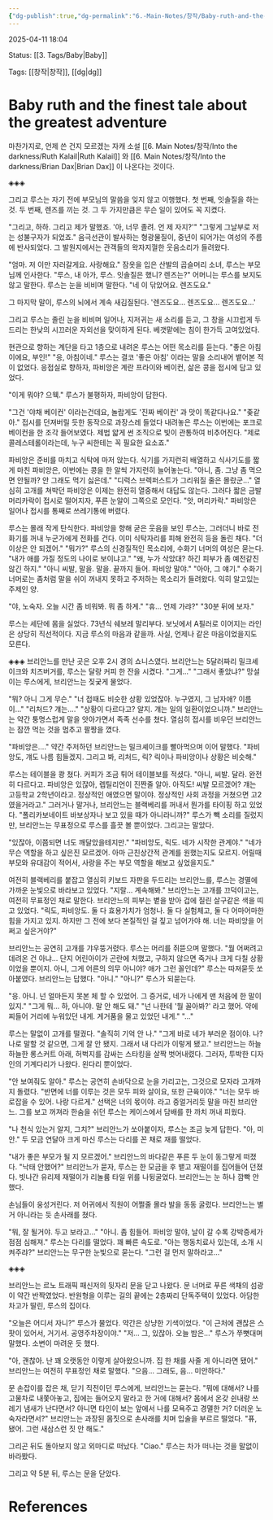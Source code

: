 ```yaml
---
{"dg-publish":true,"dg-permalink":"6.-Main-Notes/창작/Baby-ruth-and-the-finest-tale-about-the-greatest-adventure","permalink":"/6.-Main-Notes/창작/Baby-ruth-and-the-finest-tale-about-the-greatest-adventure/"}
---
```



2025-04-11 18:04

Status: [[3. Tags/Baby\|Baby]] 

Tags: [[창작\|창작]], [[dg\|dg]]

# Baby ruth and the finest tale about the greatest adventure
마찬가지로, 언제 쓴 건지 모르겠는 자캐 소설
[[6. Main Notes/창작/Into the darkness/Ruth Kalail\|Ruth Kalail]] 와 [[6. Main Notes/창작/Into the darkness/Brian Dax\|Brian Dax]] 이 나온다는 것이다.

◈◈◈

그리고 루스는 자기 전에 부모님의 말씀을 잊지 않고 이행했다. 첫 번째, 잇솔질을 하는 것. 두 번째, 렌즈를 끼는 것. 그 두 가지만큼은 무슨 일이 있어도 꼭 지켰다.

"그리고, 하하. 그리고 제가 말했죠. '아, 너무 졸려. 언 제 자지?'"
"그렇게 그날부로 저는 성불구자가 되었죠."
음극선관이 발사하는 형광물질이, 중년이 되어가는 여성의 주름에 반사되었다. 그 발원지에서는 관객들의 왁자지껄한 웃음소리가 들려왔다.
 
"엄마. 저 이만 자러갈게요. 사랑해요."
잠옷을 입은 산발의 곱슬머리 소녀, 루스는 부모님께 인사한다.
"루스, 내 아가, 루스. 잇솔질은 했니? 렌즈는?"
어머니는 루스를 보지도 않고 말한다. 루스는 눈을 비비며 말한다.
"네 이 닦았어요. 렌즈도요."

그 마지막 말이, 루스의 뇌에서 계속 새김질된다.
'렌즈도요... 렌즈도요... 렌즈도요...'
  
그리고 루스는 졸린 눈을 비비며 일어나, 지저귀는 새 소리를 듣고, 그 창을 시끄럽게 두드리는 한낮의 시끄러운 자외선을 맞이하게 된다.
베갯맡에는 침이 한가득 고여있었다.

현관으로 향하는 계단을 타고 1층으로 내려온 루스는 어떤 목소리를 듣는다.
"좋은 아침이에요, 부인!"
"응, 아침이네."
루스는 결코 '좋은 아침' 이라는 말을 소리내어 뱉어본 적이 없었다. 응접실로 향하자, 파비앙은 계란 프라이와 베이컨, 삶은 콩을 접시에 담고 있었다.

"이게 뭐야? 으웩."
루스가 불평하자, 파비앙이 답한다.

"그건 '야채 베이컨' 이라는건데요, 놀랍게도 '진짜 베이컨' 과 맛이 똑같다나요."
"좆같아."
접시를 던져버릴 듯한 동작으로 과장스레 들었다 내려놓은 루스는 이번에는 포크로 베이컨을 한 조각 들어보였다. 제법 얇게 썬 조직으로 빛이 관통하여 비추어진다.
"제로 콜레스테롤이라는데, 누구 씨한테는 꼭 필요한 요소죠."

파비앙은 준비를 마치고 식탁에 마저 앉는다. 식기를 가지런히 배열하고 식사기도를 짧게 마친 파비앙은, 이번에는 콩을 한 알씩 가지런히 늘어놓는다.
"아니, 좀. 그냥 좀 먹으면 안될까? 안 그래도 먹기 싫은데."
"디럭스 브렉퍼스트가 그리워질 줄은 몰랐군..."
열심히 고개를 쳐박던 파비앙은 이제는 완전히 열중해서 대답도 않는다. 그러다 짧은 금발 머리카락이 접시로 떨어지자, 푸른 눈알이 그쪽으로 모인다.
"앗, 머리카락."
파비앙은 일어나 접시를 통째로 쓰레기통에 버렸다.

루스는 몰래 작게 탄식한다. 파비앙을 향해 굳은 웃음을 보인 루스는, 그러더니 바로 전화기를 꺼내 누군가에게 전화를 건다. 이미 식탁자리를 피해 완전히 등을 돌린 채다.
"더 이상은 안 되겠어."
"뭐가?"
루스의 신경질적인 목소리에, 수화기 너머의 여성은 묻는다.
"내가 애를 가질 정도의 나이로 보이냐고."
"왜, 누가 삭았대? 하긴 피부가 좀 예전같진 않긴 하지."
"아니 씨발, 말을. 말을. 끝까지 들어. 파비앙 말야."
"아아, 그 얘기."
수화기 너머로는 좀처럼 말을 쉬이 꺼내지 못하고 주저하는 목소리가 들려왔다. 익히 알고있는 주제인 양.

"야, 노숙자. 오늘 시간 좀 비워봐. 뭐 좀 하게."
"휴... 언제 가랴?"
"30분 뒤에 보자."

루스는 세단에 몸을 실었다. 73년식 쉐보레 말리부다. 보닛에서 A필러로 이어지는 라인은 상당히 직선적이다. 지금 루스의 마음과 같을까. 사실, 언제나 같은 마음이었을지도 모른다.

◈◈◈
브리안느를 만난 곳은 오후 2시 경의 쇼니스였다. 브리안느는 5달러짜리 밀크셰이크와 치즈버거를, 루스는 달랑 커피 한 잔을 시켰다.
"그게…"
"그래서 좋았냐?"
망설이는 루스에게, 브리안느는 짖궂게 물었다.

"뭐? 아니 그게 무슨."
"너 접때도 비슷한 상황 있었잖아. 누구였지, 그 남자애? 이름이..."
"리처드? 걔는...."
"상황이 다르다고? 알지. 걔는 일의 일환이었으니까."
브리안느는 약간 퉁명스럽게 말을 앗아가면서 족족 선수를 쳤다. 열심히 접시를 비우던 브리안느는 잠깐 먹는 것을 멈추고 팔짱을 꼈다.

"파비앙은...."
약간 주저하던 브리안느는 밀크셰이크를 빨아먹으며 이어 말했다.
"파비앙도, 걔도 나름 힘들겠지. 그리고 봐, 리처드, 릭? 릭이나 파비앙이나 상황은 비슷해."

루스는 테이블을 쾅 쳤다. 커피가 조금 튀어 테이블보를 적셨다.
"아니, 씨발. 달라. 완전히 다르다고. 파비앙은 있잖아, 렙틸리언이 진짠줄 알아. 아직도! 씨발 모르겠어? 걔는 고등학교 2학년이라고. 정상적인 애였으면 말이야. 정상적인 사회 과정을 거쳤으면 고2 였을거라고."
그러거나 말거나, 브리안느는 블랙베리를 꺼내서 뭔가를 타이핑 하고 있었다.
"폴리카보네이트 바보상자나 보고 있을 때가 아니라니까?"
루스가 빽 소리를 질렀지만, 브리안느는 무표정으로 루스를 흘끗 볼 뿐이었다. 그리고는 말았다.

"있잖아, 이쯤되면 너도 깨달았을테지만."
"파비앙도, 릭도. 네가 시작한 관계야."
"네가 무슨 역할을 하고 싶은진 모르겠어. 아마 근친상간적 관계를 원했는지도 모르지. 어릴때 부모와 유대감이 적어서, 사랑을 주는 부모 역할을 해보고 싶었을지도."

여전히 블랙베리를 붙잡고 열심히 키보드 자판을 두드리는 브리안느를, 루스는 경멸에 가까운 눈빛으로 바라보고 있었다.
"지랄... 계속해봐."
브리안느는 고개를 끄덕이고는, 여전히 무표정인 채로 말한다. 브리안느의 피부는 볕을 받아 겁에 질린 살구같은 색을 띠고 있었다.
"릭도, 파비앙도. 둘 다 효용가치가 엄청나. 둘 다 실험체고, 둘 다 어마어마한 힘을 가지고 있지. 하지만 그 전에 보다 본질적인 걸 짚고 넘어가야 해. 너는 파비앙을 어쩌고 싶은거야?"

브리안느는 공연히 고개를 갸우뚱거렸다. 루스는 머리를 쥐뜯으며 말했다.
"뭘 어쩌려고 데려온 건 아냐... 단지 어린아이가 곤란에 처했고, 구하지 않으면 죽거나 크게 다칠 상황이었을 뿐이지. 아니, 그게 어른의 의무 아니야? 애가 그런 꼴인데?"
루스는 따져묻듯 쏘아붙였다. 브리안느는 답했다.
"아니."
"아니?"
루스가 되묻는다.

"응. 아니. 넌 얼마든지 못본 체 할 수 있었어. 그 증거로, 네가 나에게 맨 처음에 한 말이 있지."
"그게 뭐... 하, 아니야. 말 안 해도 돼."
"넌 나한테 '뭘 꼴아봐?' 라고 했어. 약에 찌들어 거리에 누워있던 내게. 게거품을 물고 있었던 내게."
"..."

루스는 말없이 고개를 떨궜다.
"솔직히 기억 안 나."
"그게 바로 네가 부러운 점이야. 나? 나로 말할 것 같으면, 그게 잘 안 됐지. 그래서 내 다리가 이렇게 됐고."
브리안느는 하늘하늘한 롱스커트 아래, 허벅지를 감싸는 스타킹을 살짝 벗어내렸다. 그러자, 투박한 디자인의 기계다리가 나왔다. 왼다리 뿐이었다.

"안 보여줘도 알아."
루스는 공연히 손바닥으로 눈을 가리고는, 그것으로 모자라 고개까지 돌렸다.
"반면에 너를 이루는 것은 모두 피와 살이요, 또한 근육이야."
"너는 모두 바로잡을 수 있어. 나랑 다르게."
선택은 너의 몫이야. 라고 중얼거리듯 말을 마친 브리안느. 그를 보고 꺼져라 한숨을 쉬던 루스는 케이스에서 담배를 한 까치 꺼내 피웠다.

"나 천식 있는거 알지, 그치?"
브리안느가 쏘아붙이자, 루스는 조금 늦게 답한다.
"아, 미안."
두 모금 연달아 크게 마신 루스는 다리를 꼰 채로 재를 떨었다.

"내가 좋은 부모가 될 지 모르겠어."
브리안느의 바다같은 푸른 두 눈이 동그랗게 떠졌다.
"낙태 안했어?"
브리안느가 묻자, 루스는 한 모금을 후 뱉고 재떨이를 집어들어 던졌다. 빗나간 유리제 재떨이가 리놀륨 타일 위를 나뒹굴었다. 브리안느는 눈 하나 깜빡 안 했다.

손님들이 웅성거린다. 저 어귀에서 직원이 어쩔줄 몰라 발을 동동 굴렀다. 브리안느는 별 거 아니라는 듯 손사래를 쳤다.
  
"뭐, 잘 될거야. 두고 보라고..."
"아니. 좀 힘들어. 파비앙 말야, 날이 갈 수록 강박증세가 점점 심해져."
루스는 다리를 떨었다. 꽤 빠른 속도로.
"아는 행동치료사 있는데, 소개 시켜주랴?"
브리안느는 무구한 눈빛으로 묻는다.
"그런 걸 먼저 말하라고..."

◈◈◈

브리안느는 르노 트래픽 패신저의 뒷자리 문을 닫고 나왔다. 문 너머로 푸른 색채의 섬광이 약간 반짝였었다. 반원형을 이루는 길의 끝에는 2층짜리 단독주택이 있었다. 아담한 차고가 딸린, 루스의 집이다.

"오늘은 어디서 자니?"
루스가 물었다. 약간은 상냥한 기색이었다.
"이 근처에 괜찮은 스팟이 있어서, 거기서. 공영주차장이야."
"저… 그, 있잖아. 오늘 밤은…"
루스가 쭈뼛대며 말했다. 소변이 마려운 듯 했다.

"아, 괜찮아. 난 꽤 오랫동안 이렇게 살아왔으니까. 집 한 채를 사줄 게 아니라면 됐어."
브리안느는 여전히 무표정인 채로 말했다.
"으음… 그래도, 음… 미안하다."

문 손잡이를 잡은 채, 닫기 직전이던 루스에게, 브리안느는 묻는다.
"뭐에 대해서? 나를 고물차로 내쫓아놓고, 집에는 들어오지 말라고 한 거에 대해서? 몸에서 온갖 쉰내랑 쓰레기 냄새가 난다면서? 아니면 타인이 보는 앞에서 나를 모욕주고 경멸한 거? 더러운 노숙자라면서?"
브리안느는 과장된 몸짓으로 손사래를 치며 입술을 부르르 떨었다.
"퓨, 됐어. 그런 새삼스런 짓 안 해도."
  
그리곤 뒤도 돌아보지 않고 외마디로 떠났다.
"Ciao."
루스는 차가 떠나는 것을 말없이 바라봤다.

그리고 약 5분 뒤, 루스는 문을 닫았다.

# References
